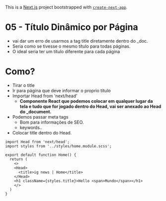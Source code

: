 This is a [Next.js](https://nextjs.org/) project bootstrapped with [`create-next-app`](https://github.com/vercel/next.js/tree/canary/packages/create-next-app).

# 05 - Título Dinâmico por Página

- vai dar um erro de usarmos a tag title diretamente dentro do _doc.
- Seria como se tivesse o mesmo título para todas páginas.
- O ideal seria ter um título diferente para cada página

# Como?

- Tirar o title
- Ir para página que deve informar o proprio título
- Importar Head from 'next/head'
    - **Componente React que podemos colocar em qualquer lugar da tela e tudo que for jogado dentro do Head, vai ser anexado ao Head do _document.**
- Podemos passar meta tags
    - Bom para informações de SEO.
    - keywords..
- Colocar title dentro do Head.

```tsx
import Head from 'next/head';
import styles from '../styles/home.module.scss';

export default function Home() {
  return (
    <>
    <Head>
      <title>ig news | Home</title>
    </Head>
    <h1 className={styles.title}>Hello <span>Mundo</span></h1>
    </>
  )
}
```
